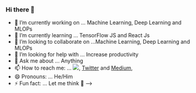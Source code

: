 ### Hi there 👋



- 🔭 I’m currently working on ... Machine Learning, Deep Learning and MLOPs
- 🌱 I’m currently learning ... TensorFlow JS and React Js
- 👯 I’m looking to collaborate on ...Machine Learning, Deep Learning and MLOPs
- 🤔 I’m looking for help with ... Increase productivity
- 💬 Ask me about ... Anything
- 📫 How to reach me: ... [<img src="{https://img.shields.io/badge/Medium-12100E?style=for-the-badge&logo=medium&logoColor=white}" />](https://www.linkedin.com/in/norochalise/), [Twitter](https://twitter.com/norochalise) and [Medium](https://medium.com/@norochalise), 
- 😄 Pronouns: ... He/Him
- ⚡ Fun fact: ... Let me think :thinking:
-->
